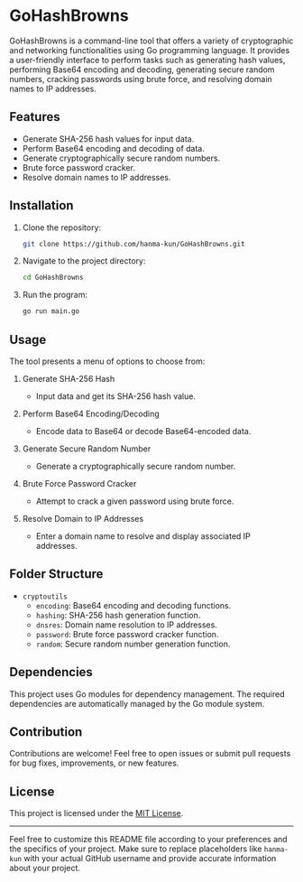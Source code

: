 # GoHashBrowns

GoHashBrowns is a command-line tool that offers a variety of cryptographic and networking functionalities using Go programming language. It provides a user-friendly interface to perform tasks such as generating hash values, performing Base64 encoding and decoding, generating secure random numbers, cracking passwords using brute force, and resolving domain names to IP addresses.

## Features

- Generate SHA-256 hash values for input data.
- Perform Base64 encoding and decoding of data.
- Generate cryptographically secure random numbers.
- Brute force password cracker.
- Resolve domain names to IP addresses.

## Installation

1. Clone the repository:

   ```bash
   git clone https://github.com/hanma-kun/GoHashBrowns.git
   ```

2. Navigate to the project directory:

   ```bash
   cd GoHashBrowns
   ```

3. Run the program:

   ```bash
   go run main.go
   ```

## Usage

The tool presents a menu of options to choose from:

1. Generate SHA-256 Hash
   - Input data and get its SHA-256 hash value.

2. Perform Base64 Encoding/Decoding
   - Encode data to Base64 or decode Base64-encoded data.

3. Generate Secure Random Number
   - Generate a cryptographically secure random number.

4. Brute Force Password Cracker
   - Attempt to crack a given password using brute force.

5. Resolve Domain to IP Addresses
   - Enter a domain name to resolve and display associated IP addresses.

## Folder Structure

- `cryptoutils`
  - `encoding`: Base64 encoding and decoding functions.
  - `hashing`: SHA-256 hash generation function.
  - `dnsres`: Domain name resolution to IP addresses.
  - `password`: Brute force password cracker function.
  - `random`: Secure random number generation function.

## Dependencies

This project uses Go modules for dependency management. The required dependencies are automatically managed by the Go module system.

## Contribution

Contributions are welcome! Feel free to open issues or submit pull requests for bug fixes, improvements, or new features.

## License

This project is licensed under the [MIT License](LICENSE).

---

Feel free to customize this README file according to your preferences and the specifics of your project. Make sure to replace placeholders like `hanma-kun` with your actual GitHub username and provide accurate information about your project.
